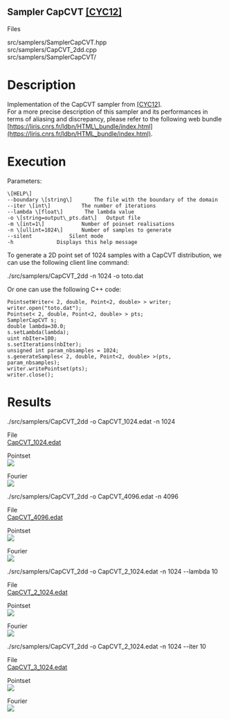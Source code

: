 Sampler CapCVT [\[CYC12\]](https://dl.acm.org/citation.cfm?id=2360839)
----------------------------------------------------------------------

Files

src/samplers/SamplerCapCVT.hpp  
src/samplers/CapCVT\_2dd.cpp  
src/samplers/SamplerCapCVT/

Description
===========

Implementation of the CapCVT sampler from [\[CYC12\]](https://dl.acm.org/citation.cfm?id=2360839).  
For a more precise description of this sampler and its performances in terms of aliasing and discrepancy, please refer to the following web bundle [https://liris.cnrs.fr/ldbn/HTML\_bundle/index.html](https://liris.cnrs.fr/ldbn/HTML_bundle/index.html).

Execution
=========

Parameters:  

	\[HELP\]
	--boundary \[string\]		The file with the boundary of the domain
	--iter \[int\]			The number of iterations
	--lambda \[float\]		 The lambda value
	-o \[string=output\_pts.dat\]	Output file
	-m \[int=1\]			Number of poinset realisations
	-n \[ullint=1024\]		Number of samples to generate
	--silent 			Silent mode
	-h 				Displays this help message
			

To generate a 2D point set of 1024 samples with a CapCVT distribution, we can use the following client line command:

 ./src/samplers/CapCVT\_2dd -n 1024 -o toto.dat 

Or one can use the following C++ code:

    
    PointsetWriter< 2, double, Point<2, double> > writer;
    writer.open("toto.dat");
    Pointset< 2, double, Point<2, double> > pts;
    SamplerCapCVT s;
    double lambda=30.0;
    s.setLambda(lambda);
    uint nbIter=100;
    s.setIterations(nbIter);
    unsigned int param_nbsamples = 1024;
    s.generateSamples< 2, double, Point<2, double> >(pts, param_nbsamples);
    writer.writePointset(pts);
    writer.close();
    			

Results
=======

 ./src/samplers/CapCVT\_2dd -o CapCVT\_1024.edat -n 1024 

File  
[CapCVT\_1024.edat](data/CapCVT/CapCVT_1024.edat)

Pointset  
[![](data/CapCVT/CapCVT_1024.png)](data/CapCVT/CapCVT_1024.png)

Fourier  
[![](data/CapCVT/CapCVT_1024_fourier.png)](data/CapCVT/CapCVT_1024_fourier.png)

 ./src/samplers/CapCVT\_2dd -o CapCVT\_4096.edat -n 4096 

File  
[CapCVT\_4096.edat](data/CapCVT/CapCVT_4096.edat)

Pointset  
[![](data/CapCVT/CapCVT_4096.png)](data/CapCVT/CapCVT_4096.png)

Fourier  
[![](data/CapCVT/CapCVT_4096_fourier.png)](data/CapCVT/CapCVT_4096_fourier.png)

 ./src/samplers/CapCVT\_2dd -o CapCVT\_2\_1024.edat -n 1024 --lambda 10 

File  
[CapCVT\_2\_1024.edat](data/CapCVT_2/CapCVT_2_1024.edat)

Pointset  
[![](data/CapCVT_2/CapCVT_2_1024.png)](data/CapCVT_2/CapCVT_2_1024.png)

Fourier  
[![](data/CapCVT_2/CapCVT_2_1024_fourier.png)](data/CapCVT_2/CapCVT_2_1024_fourier.png)

 ./src/samplers/CapCVT\_2dd -o CapCVT\_2\_1024.edat -n 1024 --iter 10 

File  
[CapCVT\_3\_1024.edat](data/CapCVT_3/CapCVT_3_1024.edat)

Pointset  
[![](data/CapCVT_3/CapCVT_3_1024.png)](data/CapCVT_3/CapCVT_3_1024.png)

Fourier  
[![](data/CapCVT_3/CapCVT_3_1024_fourier.png)](data/CapCVT_3/CapCVT_3_1024_fourier.png)